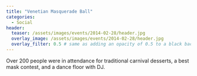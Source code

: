 ```yaml
---
title: "Venetian Masquerade Ball"
categories:
  - Social
header:
  teaser: /assets/images/events/2014-02-28/header.jpg
  overlay_image: /assets/images/events/2014-02-28/header.jpg
  overlay_filter: 0.5 # same as adding an opacity of 0.5 to a black background
---
```


Over 200 people were in attendance for traditional carnival desserts, a best mask contest, and a dance floor with DJ.

